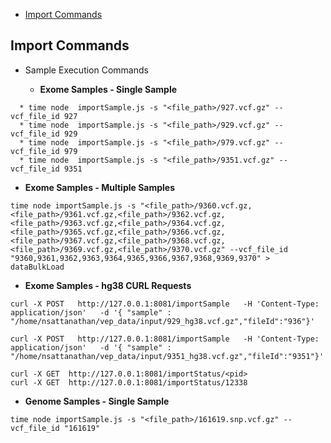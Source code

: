 - [Import Commands](#Import-Commands)
## Import Commands
* Sample Execution Commands

   * **Exome Samples - Single Sample**
```
  * time node  importSample.js -s "<file_path>/927.vcf.gz" --vcf_file_id 927 
  * time node  importSample.js -s "<file_path>/929.vcf.gz" --vcf_file_id 929
  * time node  importSample.js -s "<file_path>/979.vcf.gz" --vcf_file_id 979
  * time node  importSample.js -s "<file_path>/9351.vcf.gz" --vcf_file_id 9351
```

* **Exome Samples - Multiple Samples**
```
time node importSample.js -s "<file_path>/9360.vcf.gz,<file_path>/9361.vcf.gz,<file_path>/9362.vcf.gz,<file_path>/9363.vcf.gz,<file_path>/9364.vcf.gz,<file_path>/9365.vcf.gz,<file_path>/9366.vcf.gz,<file_path>/9367.vcf.gz,<file_path>/9368.vcf.gz,<file_path>/9369.vcf.gz,<file_path>/9370.vcf.gz" --vcf_file_id "9360,9361,9362,9363,9364,9365,9366,9367,9368,9369,9370" > dataBulkLoad
```

* **Exome Samples - hg38 CURL Requests**
```
curl -X POST   http://127.0.0.1:8081/importSample   -H 'Content-Type: application/json'   -d '{ "sample" : "/home/nsattanathan/vep_data/input/929_hg38.vcf.gz","fileId":"936"}'
```
```
curl -X POST   http://127.0.0.1:8081/importSample   -H 'Content-Type: application/json'   -d '{ "sample" : "/home/nsattanathan/vep_data/input/9351_hg38.vcf.gz","fileId":"9351"}'
```
```
curl -X GET  http://127.0.0.1:8081/importStatus/<pid>
curl -X GET  http://127.0.0.1:8081/importStatus/12338
```

* **Genome Samples - Single Sample**
```
time node importSample.js -s "<file_path>/161619.snp.vcf.gz" --vcf_file_id "161619"
```